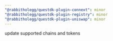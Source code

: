 ```yaml
---
"@rabbitholegg/questdk-plugin-connext": minor
"@rabbitholegg/questdk-plugin-registry": minor
"@rabbitholegg/questdk-plugin-uniswap": minor
---
```


update supported chains and tokens
